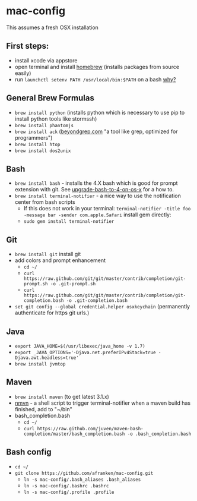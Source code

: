 mac-config
==========

This assumes a fresh OSX installation

## First steps:
* install xcode via appstore
* open terminal and install [homebrew](http://brew.sh/) (installs packages from source easily)
* run `launchctl setenv PATH /usr/local/bin:$PATH` on a bash [why?](https://github.com/mxcl/homebrew/wiki/FAQ#my-mac-apps-dont-find-usrlocalbin-utilities)

## General Brew Formulas
* `brew install python` (installs python which is necessary to use pip to install python tools like stormssh)
* `brew install phantomjs`
* `brew install ack` ([beyondgrep.com](http://www.beyondgrep.com) "a tool like grep, optimized for programmers")
* `brew install htop`
* `brew install dos2unix`

## Bash
* `brew install bash` - installs the 4.X bash which is good for prompt extension with git. See [upgrade-bash-to-4-on-os-x](http://buddylindsey.com/upgrade-bash-to-4-on-os-x/) for a how to.
* `brew install terminal-notifier` - a nice way to use the notification center from bash scripts
    * If this does not work in your terminal: `terminal-notifier -title foo -message bar -sender com.apple.Safari` install gem directly:
    * `sudo gem install terminal-notifier`

## Git
* `brew install git` install git
* add colors and prompt enhancement
    * `cd ~/`
    * `curl https://raw.github.com/git/git/master/contrib/completion/git-prompt.sh -o .git-prompt.sh`
    * `curl https://raw.github.com/git/git/master/contrib/completion/git-completion.bash -o .git-completion.bash`
* `set git config --global credential.helper osxkeychain` (permanently authenticate for https git urls.)

## Java
* `export JAVA_HOME=$(/usr/libexec/java_home -v 1.7)`
* `export _JAVA_OPTIONS='-Djava.net.preferIPv4Stack=true -Djava.awt.headless=true'`
* `brew install jvmtop`

## Maven
* `brew install maven` (to get latest 3.1.x)
* [nmvn](https://github.com/geoffreywiseman/maven-notification-center) - a shell script to trigger terminal-notifier when a maven build has finished, add to "~/bin"
* bash_completion.bash
    * `cd ~/`
    * `curl https://raw.github.com/juven/maven-bash-completion/master/bash_completion.bash -o .bash_completion.bash`

## Bash config
* `cd ~/`
* `git clone https://github.com/afranken/mac-config.git`
    * `ln -s mac-config/.bash_aliases .bash_aliases`
    * `ln -s mac-config/.bashrc .bashrc`
    * `ln -s mac-config/.profile .profile`
